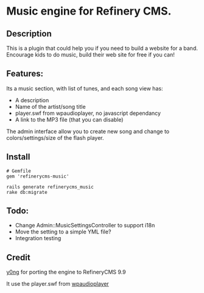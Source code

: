 # Music engine for Refinery CMS.

## Description

This is a plugin that could help you if you need to build a website for a band.
Encourage kids to do music, build their web site for free if you can!

## Features:

Its a music section, with list of tunes, and each song view has:

- A description
- Name of the artist/song title
- player.swf from wpaudioplayer, no javascript dependancy
- A link to the MP3 file (that you can disable)

The admin interface allow you to create new song and change to colors/settings/size of the flash player.

## Install

    # Gemfile    
    gem 'refinerycms-music'

    rails generate refinerycms_music
    rake db:migrate

## Todo:

- Change Admin::MusicSettingsController to support i18n 
- Move the setting to a simple YML file?
- Integration testing

## Credit

[y0ng](https://github.com/y0ng) for porting the engine to RefineryCMS 9.9

It use the player.swf from [wpaudioplayer](http://wpaudioplayer.com/standalone)